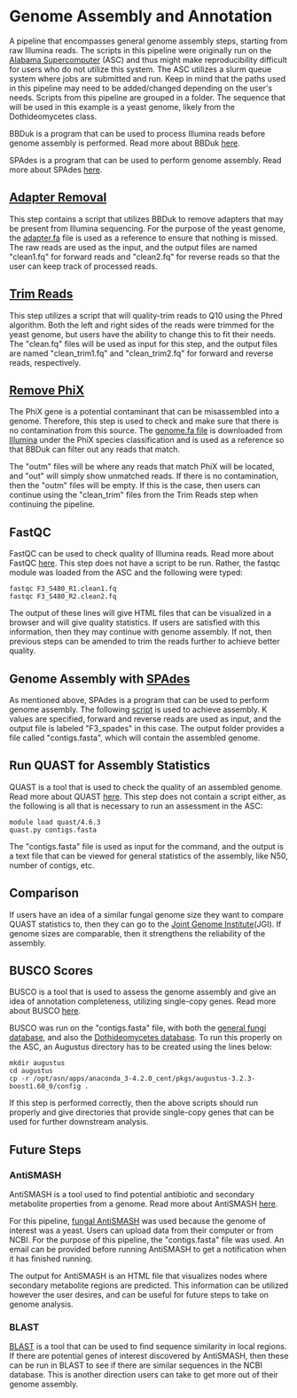 # Genome Assembly and Annotation

A pipeline that encompasses general genome assembly steps, starting from raw Illumina reads.
The scripts in this pipeline were originally run on the [Alabama Supercomputer](https://www.asc.edu/) (ASC) and thus might make reproducibility difficult for users who do not utilize this system. The ASC utilizes a slurm queue system where jobs are submitted and run. Keep in mind that the paths used in this pipeline may need to be added/changed depending on the user's needs.
Scripts from this pipeline are grouped in a folder. The sequence that will be used in this example is a yeast genome, likely from the Dothideomycetes class.

BBDuk is a program that can be used to process Illumina reads before genome assembly is performed. Read more about BBDuk [here](https://jgi.doe.gov/data-and-tools/software-tools/bbtools/bb-tools-user-guide/bbduk-guide/).

SPAdes is a program that can be used to perform genome assembly. Read more about SPAdes [here](https://github.com/ablab/spades).

## [Adapter Removal](https://github.com/Beatrice-Severance/Genome_Assembly/blob/main/Scripts/adapter_removal/adapter.sh)
This step contains a script that utilizes BBDuk to remove adapters that may be present from Illumina sequencing. For the purpose of the yeast genome, the [adapter.fa](https://github.com/Beatrice-Severance/Genome_Assembly/blob/main/Scripts/adapter_removal/adapter.fa) file is used as a reference to ensure that nothing is missed. The raw reads are used as the input, and the output files are named "clean1.fq" for forward reads and "clean2.fq" for reverse reads so that the user can keep track of processed reads.

## [Trim Reads](https://github.com/Beatrice-Severance/Genome_Assembly/blob/main/Scripts/reads.sh)
This step utilizes a script that will quality-trim reads to Q10 using the Phred algorithm. Both the left and right sides of the reads were trimmed for the yeast genome, but users have the ability to change this to fit their needs. The "clean.fq" files will be used as input for this step, and the output files are named "clean_trim1.fq" and "clean_trim2.fq" for forward and reverse reads, respectively.

## [Remove PhiX](https://github.com/Beatrice-Severance/Genome_Assembly/blob/main/Scripts/phix_removal/phix.sh)
The PhiX gene is a potential contaminant that can be misassembled into a genome. Therefore, this step is used to check and make sure that there is no contamination from this source. The [genome.fa file](https://github.com/Beatrice-Severance/Genome_Assembly/blob/main/Scripts/phix_removal/genome.fa) is downloaded from [Illumina](https://support.illumina.com/sequencing/sequencing_software/igenome.html) under the PhiX species classification and is used as a reference so that BBDuk can filter out any reads that match.

The "outm" files will be where any reads that match PhiX will be located, and "out" will simply show unmatched reads. If there is no contamination, then the "outm" files will be empty. If this is the case, then users can continue using the "clean_trim" files from the Trim Reads step when continuing the pipeline.

## FastQC
FastQC can be used to check quality of Illumina reads. Read more about FastQC [here](https://www.bioinformatics.babraham.ac.uk/projects/fastqc/).
This step does not have a script to be run. Rather, the fastqc module was loaded from the ASC and the following were typed:

```
fastqc F3_S480_R1.clean1.fq
fastqc F3_S480_R2.clean2.fq
```

The output of these lines will give HTML files that can be visualized in a browser and will give quality statistics. If users are satisfied with this information, then they may continue with genome assembly. If not, then previous steps can be amended to trim the reads further to achieve better quality.

## Genome Assembly with [SPAdes](https://github.com/Beatrice-Severance/Genome_Assembly/blob/main/Scripts/spades.sh)
As mentioned above, SPAdes is a program that can be used to perform genome assembly. The following [script](https://github.com/Beatrice-Severance/Genome_Assembly/blob/main/Scripts/spades.sh) is used to achieve assembly. K values are specified, forward and reverse reads are used as input, and the output file is labeled "F3_spades" in this case. The output folder provides a file called "contigs.fasta", which will contain the assembled genome.

## Run QUAST for Assembly Statistics
QUAST is a tool that is used to check the quality of an assembled genome. Read more about QUAST [here](https://github.com/ablab/quast). This step does not contain a script either, as the following is all that is necessary to run an assessment in the ASC:

```
module load quast/4.6.3
quast.py contigs.fasta
```

The "contigs.fasta" file is used as input for the command, and the output is a text file that can be viewed for general statistics of the assembly, like N50, number of contigs, etc.

## Comparison
If users have an idea of a similar fungal genome size they want to compare QUAST statistics to, then they can go to the [Joint Genome Institute](https://mycocosm.jgi.doe.gov/mycocosm/home)(JGI). If genome sizes are comparable, then it strengthens the reliability of the assembly.

## BUSCO Scores
BUSCO is a tool that is used to assess the genome assembly and give an idea of annotation completeness, utilizing single-copy genes. Read more about BUSCO [here](https://busco.ezlab.org/).

BUSCO was run on the "contigs.fasta" file, with both the [general fungi database](https://github.com/Beatrice-Severance/Genome_Assembly/blob/main/Scripts/augustus.sh), and also the [Dothideomycetes database](https://github.com/Beatrice-Severance/Genome_Assembly/blob/main/Scripts/augustus_dothideo.sh). To run this properly on the ASC, an Augustus directory has to be created using the lines below:

```
mkdir augustus
cd augustus
cp -r /opt/asn/apps/anaconda_3-4.2.0_cent/pkgs/augustus-3.2.3-boost1.60_0/config .
```

If this step is performed correctly, then the above scripts should run properly and give directories that provide single-copy genes that can be used for further downstream analysis.

## Future Steps

### AntiSMASH
AntiSMASH is a tool used to find potential antibiotic and secondary metabolite properties from a genome. Read more about AntiSMASH [here](https://github.com/antismash/antismash).

For this pipeline, [fungal AntiSMASH](https://fungismash.secondarymetabolites.org/#!/start) was used because the genome of interest was a yeast. Users can upload data from their computer or from NCBI. For the purpose of this pipeline, the "contigs.fasta" file was used. An email can be provided before running AntiSMASH to get a notification when it has finished running.

The output for AntiSMASH is an HTML file that visualizes nodes where secondary metabolite regions are predicted. This information can be utilized however the user desires, and can be useful for future steps to take on genome analysis.

### BLAST
[BLAST](https://blast.ncbi.nlm.nih.gov/Blast.cgi) is a tool that can be used to find sequence similarity in local regions. If there are potential genes of interest discovered by AntiSMASH, then these can be run in BLAST to see if there are similar sequences in the NCBI database. This is another direction users can take to get more out of their genome assembly.